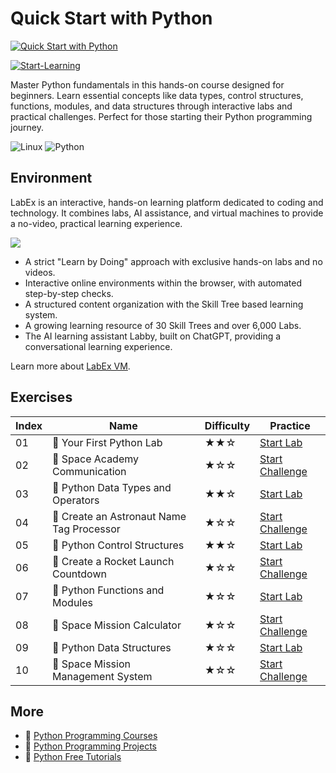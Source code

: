# Quick Start with Python

[![Quick Start with Python](https://cover-creator.labex.io/quick-start-with-python.png)](https://labex.io/courses/quick-start-with-python)

[![Start-Learning](https://img.shields.io/badge/Start-Learning-whitesmoke?style=for-the-badge)](https://labex.io/courses/quick-start-with-python)

Master Python fundamentals in this hands-on course designed for beginners. Learn essential concepts like data types, control structures, functions, modules, and data structures through interactive labs and practical challenges. Perfect for those starting their Python programming journey.

![Linux](https://img.shields.io/badge/Linux-whitesmoke?style=for-the-badge&logo=linux)
![Python](https://img.shields.io/badge/Python-whitesmoke?style=for-the-badge&logo=python)


## Environment

LabEx is an interactive, hands-on learning platform dedicated to coding and technology. It combines labs, AI assistance, and virtual machines to provide a no-video, practical learning experience.

![](https://tutorial-screenshot.getvm.io/images/vm-1725247253.png)

- A strict "Learn by Doing" approach with exclusive hands-on labs and no videos.
- Interactive online environments within the browser, with automated step-by-step checks.
- A structured content organization with the Skill Tree based learning system.
- A growing learning resource of 30 Skill Trees and over 6,000 Labs.
- The AI learning assistant Labby, built on ChatGPT, providing a conversational learning experience.

Learn more about [LabEx VM](https://support.labex.io/using-labex/virtual-machine).

## Exercises

|   Index | Name                                      | Difficulty   | Practice                                                                                                                      |
|---------|-------------------------------------------|--------------|-------------------------------------------------------------------------------------------------------------------------------|
|      01 | 📖 Your First Python Lab                  | ★★☆          | <a target='_blank' href='https://labex.io/tutorials/python-your-first-python-lab-270256'>Start Lab</a>                        |
|      02 | 🎯 Space Academy Communication            | ★☆☆          | <a target='_blank' href='https://labex.io/tutorials/python-space-academy-communication-393069'>Start Challenge</a>            |
|      03 | 📖 Python Data Types and Operators        | ★★☆          | <a target='_blank' href='https://labex.io/tutorials/python-python-data-types-and-operators-393077'>Start Lab</a>              |
|      04 | 🎯 Create an Astronaut Name Tag Processor | ★☆☆          | <a target='_blank' href='https://labex.io/tutorials/python-create-an-astronaut-name-tag-processor-393083'>Start Challenge</a> |
|      05 | 📖 Python Control Structures              | ★★☆          | <a target='_blank' href='https://labex.io/tutorials/python-python-control-structures-393123'>Start Lab</a>                    |
|      06 | 🎯 Create a Rocket Launch Countdown       | ★☆☆          | <a target='_blank' href='https://labex.io/tutorials/python-create-a-rocket-launch-countdown-393128'>Start Challenge</a>       |
|      07 | 📖 Python Functions and Modules           | ★☆☆          | <a target='_blank' href='https://labex.io/tutorials/python-python-functions-and-modules-393141'>Start Lab</a>                 |
|      08 | 🎯 Space Mission Calculator               | ★☆☆          | <a target='_blank' href='https://labex.io/tutorials/python-space-mission-calculator-393156'>Start Challenge</a>               |
|      09 | 📖 Python Data Structures                 | ★☆☆          | <a target='_blank' href='https://labex.io/tutorials/python-python-data-structures-393168'>Start Lab</a>                       |
|      10 | 🎯 Space Mission Management System        | ★☆☆          | <a target='_blank' href='https://labex.io/tutorials/python-space-mission-management-system-393176'>Start Challenge</a>        |

## More

- 🔗 [Python Programming Courses](https://github.com/labex-labs/awesome-programming-courses)
- 🔗 [Python Programming Projects](https://github.com/labex-labs/awesome-programming-projects)
- 🔗 [Python Free Tutorials](https://github.com/labex-labs/python-free-tutorials)

